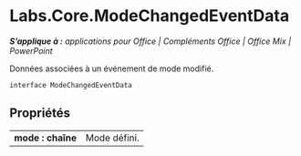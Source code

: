 
# <a name="labs.core.modechangedeventdata"></a>Labs.Core.ModeChangedEventData

 _**S’applique à :** applications pour Office | Compléments Office | Office Mix | PowerPoint_

Données associées à un événement de mode modifié.

```
interface ModeChangedEventData
```


## <a name="properties"></a>Propriétés


|||
|:-----|:-----|
|**mode : chaîne**|Mode défini.|
